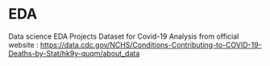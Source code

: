 # EDA
Data science EDA Projects
Dataset for Covid-19 Analysis from official website : https://data.cdc.gov/NCHS/Conditions-Contributing-to-COVID-19-Deaths-by-Stat/hk9y-quqm/about_data 
